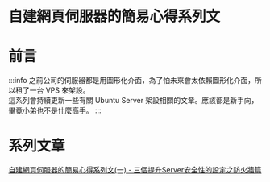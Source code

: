 # 自建網頁伺服器的簡易心得系列文  

**前言**
===
:::info
之前公司的伺服器都是用圖形化介面，為了怕未來會太依賴圖形化介面，所以租了一台 VPS 來架設。  
這系列會持續更新一些有關 Ubuntu Server 架設相關的文章。應該都是新手向，畢竟小弟也不是什麼高手。
:::

**系列文章**
===
[自建網頁伺服器的簡易心得系列文(一) - 三個提升Server安全性的設定之防火牆篇]()